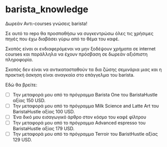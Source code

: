 # barista_knowledge
Δωρεάν Αντι-courses γνώσεις barista!

Σε αυτό το repo θα προσπαθήσω να συγκεντρώσω όλες τις χρήσιμες πηγές που έχω διαβάσει γύρω από το θέμα του καφέ.

Σκοπός είναι οι ενδιαφερόμενοι να μην ξοδέψουν χρήματα σε internet courses και παράλληλα να έχουν πρόσβαση σε δωρεάν αξιόπιστη πληροφορία.

Σκοπός δεν είναι να αντικατασταθούν τα δια ζώσης σεμινάρια μιας και η πρακτική άσκηση είναι αναγκαία στο επάγγελμα του barista.

Εδώ θα βρείτε:
- [ ] Την μεταφορά μου από το πρόγραμμα Barista One του BaristaHustle αξίας 150 USD.
- [ ] Την μεταφορά μου από το πρόγραμμα Milk Science and Latte Art του BaristaHustle αξίας 100 USD. 
- [ ] Ένα δικό μου εισαγωγικό άρθρο στον κόσμο του καφέ φίλτρου
- [ ] Την μεταφορά μου από το πρόγραμμα Advanced espresso του BaristaHustle αξίας 179 USD. 
- [ ] Την μεταφορά μου από το πρόγραμμα Terroir του BaristHustle αξίας 129 USD.
